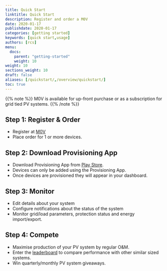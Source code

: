 ```yaml
---
title: Quick Start
linktitle: Quick Start
description: Register and order a M0V  
date: 2020-01-17
publishdate: 2020-01-17
categories: [getting started]
keywords: [quick start,usage]
authors: [rcs]
menu:
  docs:
    parent: "getting-started"
    weight: 10
weight: 10
sections_weight: 10
draft: false
aliases: [/quickstart/,/overview/quickstart/]
toc: true
---
```


{{% note %}}
M0V is available for up-front purchase or as a subscription for grid tied PV systems. 
{{% /note %}}

## Step 1: Register & Order

* Register at [M0V](https://m0v.in/register)
* Place order for 1 or more devices.

## Step 2: Download Provisioning App

* Download Provisioning App from [Play Store](https://play.google.com/m0v). 
* Devices can only be added using the Provisioning App. 
* Once devices are provisioned they will appear in your dashboard. 

## Step 3: Monitor

* Edit details about your system
* Configure notifications about the status of the system
* Monitor grid/load parameters, protection status and energy import/export. 

## Step 4: Compete

* Maximise production of your PV system by regular O&M. 
* Enter the [leaderboard][] to compare performance with other similar sized systems. 
* Win quarterly/monthly PV system giveaways. 


[leaderboard]: /gamify/leaderboard
